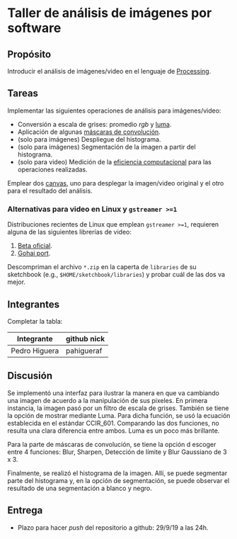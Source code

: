 # Taller de análisis de imágenes por software

## Propósito

Introducir el análisis de imágenes/video en el lenguaje de [Processing](https://processing.org/).

## Tareas

Implementar las siguientes operaciones de análisis para imágenes/video:

* Conversión a escala de grises: promedio _rgb_ y [luma](https://en.wikipedia.org/wiki/HSL_and_HSV#Disadvantages).
* Aplicación de algunas [máscaras de convolución](https://en.wikipedia.org/wiki/Kernel_(image_processing)).
* (solo para imágenes) Despliegue del histograma.
* (solo para imágenes) Segmentación de la imagen a partir del histograma.
* (solo para video) Medición de la [eficiencia computacional](https://processing.org/reference/frameRate.html) para las operaciones realizadas.

Emplear dos [canvas](https://processing.org/reference/PGraphics.html), uno para desplegar la imagen/video original y el otro para el resultado del análisis.

### Alternativas para video en Linux y `gstreamer >=1`

Distribuciones recientes de Linux que emplean `gstreamer >=1`, requieren alguna de las siguientes librerías de video:

1. [Beta oficial](https://github.com/processing/processing-video/releases).
2. [Gohai port](https://github.com/gohai/processing-video/releases/tag/v1.0.2).

Descompriman el archivo `*.zip` en la caperta de `libraries` de su sketchbook (e.g., `$HOME/sketchbook/libraries`) y probar cuál de las dos va mejor.

## Integrantes

Completar la tabla:

| Integrante  | github nick |
|-------------|-------------|
|Pedro Higuera|pahigueraf   |

## Discusión

Se implementó una interfaz para ilustrar la manera en que va cambiando una imagen de acuerdo a la manipulación de sus pixeles. En primera instancia, la imagen pasó por un filtro de escala de grises. También se tiene la opción de mostrar mediante Luma. Para dicha función, se usó la ecuación establecida en el estándar CCIR_601. Comparando las dos funciones, no resulta una clara diferencia entre ambos. Luma es un poco más brillante.

Para la parte de máscaras de convolución, se tiene la opción d escoger entre 4 funciones: Blur, Sharpen, Detección de límite y Blur Gaussiano de 3 x 3.

Finalmente, se realizó el histograma de la imagen. Allí, se puede segmentar parte del histograma y, en la opción de segmentación, se puede observar el resultado de una segmentación a blanco y negro.

## Entrega

* Plazo para hacer _push_ del repositorio a github: 29/9/19 a las 24h.
